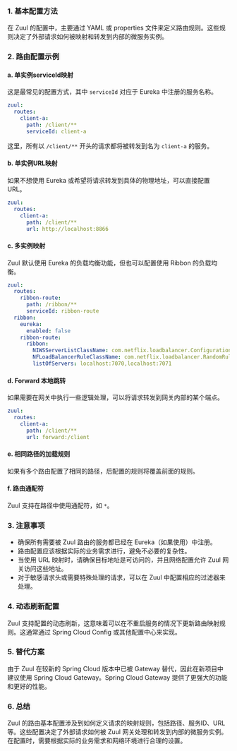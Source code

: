 ### 1. 基本配置方法
在 Zuul 的配置中，主要通过 YAML 或 properties 文件来定义路由规则。这些规则决定了外部请求如何被映射和转发到内部的微服务实例。
### 2. 路由配置示例
#### a. 单实例serviceId映射
这是最常见的配置方式，其中 `serviceId` 对应于 Eureka 中注册的服务名称。
```yaml
zuul:  
  routes:  
    client-a:  
      path: /client/**  
      serviceId: client-a
```
这里，所有以 `/client/**` 开头的请求都将被转发到名为 `client-a` 的服务。
#### b. 单实例URL映射
如果不想使用 Eureka 或希望将请求转发到具体的物理地址，可以直接配置 URL。
```yaml
zuul:  
  routes:  
    client-a:  
      path: /client/**  
      url: http://localhost:8866
```
#### c. 多实例映射
Zuul 默认使用 Eureka 的负载均衡功能，但也可以配置使用 Ribbon 的负载均衡。
```yaml
zuul:  
  routes:  
    ribbon-route:  
      path: /ribbon/**  
      serviceId: ribbon-route  
  ribbon:  
    eureka:  
      enabled: false  
    ribbon-route:  
      ribbon:  
        NIWSServerListClassName: com.netflix.loadbalancer.ConfigurationBasedServerList  
        NFLoadBalancerRuleClassName: com.netflix.loadbalancer.RandomRule  
        listOfServers: localhost:7070,localhost:7071
```
#### d. Forward 本地跳转
如果需要在网关中执行一些逻辑处理，可以将请求转发到网关内部的某个端点。
```yaml
zuul:  
  routes:  
    client-a:  
      path: /client/**  
      url: forward:/client
```
#### e. 相同路径的加载规则
如果有多个路由配置了相同的路径，后配置的规则将覆盖前面的规则。
#### f. 路由通配符
Zuul 支持在路径中使用通配符，如 `*`。
### 3. 注意事项

- 确保所有需要被 Zuul 路由的服务都已经在 Eureka（如果使用）中注册。
- 路由配置应该根据实际的业务需求进行，避免不必要的复杂性。
- 当使用 URL 映射时，请确保目标地址是可访问的，并且网络配置允许 Zuul 网关访问这些地址。
- 对于敏感请求头或需要特殊处理的请求，可以在 Zuul 中配置相应的过滤器来处理。
### 4. 动态刷新配置
Zuul 支持配置的动态刷新，这意味着可以在不重启服务的情况下更新路由映射规则。这通常通过 Spring Cloud Config 或其他配置中心来实现。
### 5. 替代方案
由于 Zuul 在较新的 Spring Cloud 版本中已被 Gateway 替代，因此在新项目中建议使用 Spring Cloud Gateway。Spring Cloud Gateway 提供了更强大的功能和更好的性能。
### 6. 总结
Zuul 的路由基本配置涉及到如何定义请求的映射规则，包括路径、服务ID、URL 等。这些配置决定了外部请求如何被 Zuul 网关处理和转发到内部的微服务实例。在配置时，需要根据实际的业务需求和网络环境进行合理的设置。
